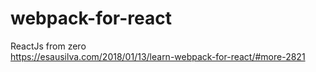 # webpack-for-react
ReactJs from zero  
https://esausilva.com/2018/01/13/learn-webpack-for-react/#more-2821
